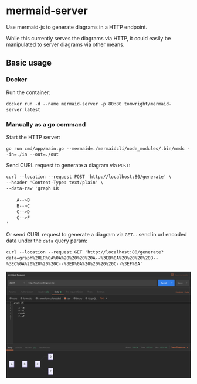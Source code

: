 # mermaid-server

Use mermaid-js to generate diagrams in a HTTP endpoint.

While this currently serves the diagrams via HTTP, it could easily be manipulated to server diagrams via other means.

## Basic usage

### Docker

Run the container:
```
docker run -d --name mermaid-server -p 80:80 tomwright/mermaid-server:latest
```

### Manually as a go command

Start the HTTP server:
```
go run cmd/app/main.go --mermaid=./mermaidcli/node_modules/.bin/mmdc --in=./in --out=./out
```

Send CURL request to generate a diagram via `POST`:
```
curl --location --request POST 'http://localhost:80/generate' \
--header 'Content-Type: text/plain' \
--data-raw 'graph LR

    A-->B
    B-->C
    C-->D
    C-->F
'
```

Or send CURL request to generate a diagram via `GET`... send in url encoded data under the `data` query param:
```
curl --location --request GET 'http://localhost:80/generate?data=graph%20LR%0A%0A%20%20%20%20A--%3EB%0A%20%20%20%20B--%3EC%0A%20%20%20%20C--%3ED%0A%20%20%20%20C--%3EF%0A'
```

![Example request in Postman](example.png "Example request in Postman")